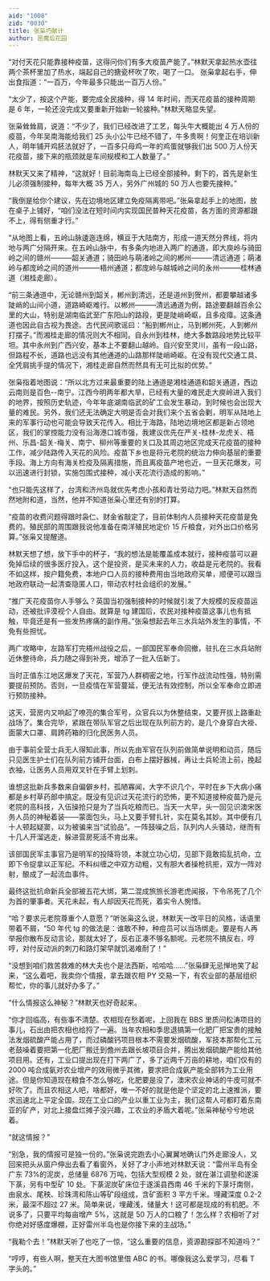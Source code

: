 ```yaml
---
aid: "1008"
zid: "0030"
title: 张枭巧献计
author: 恶魔后花园
---
```


“对付天花只能靠接种疫苗，这得问你们有多大疫苗产能了。”林默天拿起热水壶往两个茶杯里加了热水，端起自己的搪瓷杯吹了吹，喝了一口。
张枭拿起右手，伸出食指道：“一百万，今年最多只能出一百万人份。”

“太少了，按这个产能，要完成全民接种，得 14 年时间，而天花疫苗的接种周期是 6 年，一轮还没完成又要重新开始新一轮接种。”林默天略显失望。

张枭耸耸肩，说道：“不少了，我们已经改进了工艺，每头牛大概能出 4 万人份的疫苗，今年吴南海能给我们 25 头小公牛已经不错了，牛多贵啊！何奎正在培训新人，明年铺开鸡胚法就好了，一百多只母鸡一年的鸡蛋就够我们出 500 万人份天花疫苗，接下来的瓶颈就是车间规模和工人数量了。”

林默天又来了精神，“这就好！目前海南岛上已经全部接种。剩下的，首先是新生儿必须强制接种，每年大概 35 万人，另外广州城的 50 万人也要先接种。”

“我倒是给你个建议，先在边境地区建立免疫隔离带吧。”张枭拿起手上的地图，放在桌子上铺好，“咱们没法在短时间内实现国民普种天花疫苗，各方面的资源都跟不上，得有侧重才行。”

“从地图上看，五岭山脉逶迤连绵，横亘于大陆南方，形成一道天然分界线，将内地与两广分隔开来。在五岭山脉中，有多条内地进入两广的通道，即大庾岭与骑田岭之间的赣州———韶关通道；骑田岭与萌渚岭之间的郴州———清远通道；萌渚岭与都庞岭之间的道州———梧州通道；都庞岭与越城岭之间的永州———桂林通道（湘桂走廊）。

“前三条通道中，无论赣州到韶关，郴州到清远，还是道州到贺州，都要攀越诸多陡峭的山间小道，道路崎岖难行。以郴州———清远通道为例，路途要翻越百余公里的大山，特别是湖南临武至广东阳山的路段，更是陡峭崎岖，且多疫瘴。这条通道也因此自古视为畏途。古代民间歌谣曰：“船到郴州止，马到郴州死，人到郴州打摆子。”而湘桂走廊的情况则大不相同。自永州到桂林，绝大多数路段地势比较平坦。其中永州到广西兴安，基本上不要翻山越岭。自兴安至灵川，虽有一段山路，但路程不长，道路也远没有其他通道的山路那样陡峭崎岖。在没有现代交通工具、全凭肩挑手提的情况下，湘桂走廊自然而然具有无可比拟的优势。”

张枭指着地图说：“所以北方过来最重要的陆上通道是湘桂通道和韶关通道，西边云南则是百色--南宁。江西今明两年都大旱，已经有大量的难民走大庾岭进入我们的地界，按照历史轨迹，今年年底湖南临武的矿工会发生暴动，到时候也会出现大量的难民。另外，我们还无法确定大明是否会对我们来个五省会剿，明军从陆地上来的军事行动也可能会导致天花传入。相比于海路，陆地边境地区都是新占领地区，我们的掌控能力没有沿海港口城市强，我建议优先在严关-桂林-龙虎关、梧州、乐昌-韶关-梅关、南宁、柳州等重要的关口及其周边地区完成天花疫苗的接种工作，减少陆路传入天花的风险。疫苗下乡也是将元老院的统治力伸向基层的重要手段。海上方向有海关检疫及隔离措施，而且离疫苗产地也近，一旦天花爆发，可以迅速进行封锁，实施包围式接种，减小天花流行造成的影响。”

“也只能先这样了，台湾和济州岛就优先考虑小孩和青壮劳动力吧。”林默天自然而然地附和道，当然，他并不知道张枭心里还有别的打算。

“疫苗的收费问题得跟时袅仁、财金省敲定了，目前体制内人员接种天花疫苗是免费的。殖民部的周围跟我说他准备在南洋殖民地定价 15 斤粮食，对外出口价格另算。”张枭又提醒道。

林默天想了想，放下手中的杯子，“我的想法是能覆盖成本就行，接种疫苗可以避免掉后续的很多医疗投入，这个是投资，是买未来的人力，收益是元老院的。我看不如这样，按户籍免费，本地户口人员的接种费用由当地政府买单，顺便可以跟当地政府联动一起清查隐匿人口，带动农村社会组织的发展。”

“推广天花疫苗你人手够么？英国当初强制接种的时候就引发了大规模的反疫苗运动，还被批评漠视个人自由。就算是 tg 建国后，农民对接种疫苗这事儿也有抵触，毕竟还是有一些发热疼痛的副作用。”张枭想起去年三水兵站外发生的事情，不免有些担忧。

两广攻略中，左路军打完梧州战役之后，一部国民军奉命回撤，驻扎在三水兵站附近休整待命，兵力随之得到补充，增添了一批入伍新丁。

当时正值东江地区爆发了天花，军营乃人群稠密之地，行军作战流动性强，特别需要提前预防。否则，一旦疫情在军营蔓延，便无法有效控制，所以全军奉命立即进行预防接种。

这天，营房内又响起了嘹亮的集合军号，众官兵以为休整结束，又要开拔上路重赴战场了。集合完毕，紧跟在带队军官之后出现在队列前方的，是几个身穿白大褂、面蒙大口罩、肩跨药箱的归化民医务人员。

由于事前全营士兵无人得知此事，所以先由军官在队列前做简单说明和动员，随后只见医生护士们在队列前方铺开台面，白布上摆好器械，再让士兵轮流上前，挽起衣袖，让医务人员用双叉针在手臂上划刺。

谁想这批新兵多数来自偏僻乡村，孤陋寡闻，大字不识几个，平时在乡下大病小痛都是乡村草药郎中搞定。既没有见识过天花流行的恐怖，更不知道接种疫苗乃是元老院的高科技，入伍操抢只是为了当兵吃粮而已。当天一大早，头一回见识澳宋医务人员的神秘着装——蒙面包头，马上又要手臂扎针，实在莫名其妙。其中便有几十人顿起疑窦，以为被骗来当“试验品”。一阵鼓噪之后，队列内人头骚动，继而有十几人开溜逃走，躲进营房死活不肯出来。

该部国民军主事官乃是明军的投降将领，本就立功心切，见部下竟敢捣乱抗命，立即下令捉拿以正军纪。不料纠缠之中双方动粗，又有胆大者操枪抗拒，双方一阵对射，酿成了一起流血事件。

最终这批抗命新兵全部被五花大绑，第二混成旅旅长游老虎闻报，下令吊死了几个为首的肇事者。天花未起，有人却因天花而死，着实令人惋惜。

“哈？要求元老院尊重个人意愿？”听张枭这么说，林默天一改平日的风格，话语里带着不屑，“50 年代 tg 的做法是：谁敢不种，种痘员可以当场绑走。要是有人再举报你散布反动言论，那就太好了，反右正凑不够名额呢。元老院不搞反右，哼哼，对付反动派的刺刀和路灯架早就饥渴难耐了！”

“没想到咱们救苦救难的林大夫也个是法西斯，哈哈哈……”张枭肆无忌惮地笑了起来，“这么着吧，我卖你个情报，拿去跟农相 PY 交易一下，有农业部的基层组织帮忙，你的事儿就好办多了。”

“什么情报这么神秘？”林默天也好奇起来。

“你才回临高，有些事不清楚。农相现在愁着呢，上回我在 BBS 里质问松涛项目的事儿，石出由把农相也给捋了一遍。当年农相和季思退搞第一化肥厂把宝贵的接触法发烟硫酸产能占用了，而过磷酸钙项目根本不需要发烟硫酸，军技本那帮化工元老鼓噪着要把第一化肥厂搬迁到儋州去跟长坡项目合并，腾出发烟硫酸产能给其他项目用。还有，工业口提出现在打下两广了，多了近两千万亩的耕地，咱们仅有的 2000 吨合成氨对农业增产的效用微乎其微，要求把合成氨产能全部转为工业用途。但是你知道现在粮食不怎么够吃，化肥要是没了，澳宋农业神话的牛皮可就不好吹了。而且农相这人吧，啥都好，唯一不好的就是他是个坚定的北上速推派，要求迅速北上平定全国。现在工业口的产业以重工业为主，我们这帮人可都盯着东南亚的矿产，对北上接盘烂摊子没兴趣，工农业的矛盾大着呢。”张枭神秘兮兮地说着。

“就这情报？”

“别急，我的情报可是独一份的。”张枭说完跑去小心翼翼地确认门外走廊没人，又回来把头从窗户伸出去看了看窗外，关好了才小声地对林默天说：“雷州半岛有全广东 73%的泥炭，总储量 6876 万吨，包括大型规模 2 处，就在湛江调塾和遂溪下菉，另有中型矿 10 处。下菉泥炭矿床位于遂溪县西南 46 千米的下菉圩南侧，由泉水、尾秧、珍珠湾和陈山等矿段组成，含矿面积 3 平方千米。埋藏深度 0.2-2 米，最深不超过 27 米。简单来说，埋藏浅，储量大！这可都是现成的有机肥。不说多了，只要平均每亩增产 5%，这就是 50 万人的口粮了！怎么样？农相听了对你绝对好感度爆棚，正好雷州半岛也是你接下来的主战场。”

“我勒个去！”林默天听了也吃了一惊，“这么重要的信息，资源勘探部不知道吗？”

“哼哼，有些人啊，整天在大图书馆里借 ABC 的书。哪像我这么爱学习，尽看 T 字头的。”

